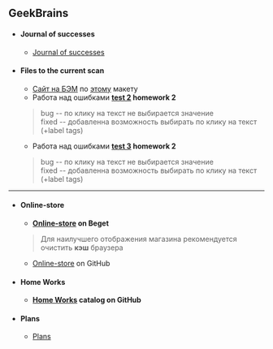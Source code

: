 ## GeekBrains
*   #### Journal of successes
       * [Journal of successes](http://g98265di.beget.tech/Journal%20of%20successes/Journal%20of%20successes.html "Journal of successes")
*   #### Files to the current scan
       * [Сайт на БЭМ](http://g98265di.beget.tech/HomeWork5/BEM/index.html) по [этому](http://www.os-templates.com/free-psd-templates/lifestyle) макету
       * Работа над ошибками **[test 2](http://g98265di.beget.tech/homeWork2/Tests/test2.html) homework 2**<br>
       >bug -- по клику на текст не выбирается значение<br>
	>fixed -- добавленна возможность выбирать по клику на текст (+label tags)
       * Работа над ошибками **[test 3](http://g98265di.beget.tech/homeWork2/Tests/test3/test3.html) homework 2**<br>
       >bug -- по клику на текст не выбирается значение<br>
	>fixed -- добавленна возможность выбирать по клику на текст (+label tags)
       
******************************************
       
*   #### Online-store
       * **[Online-store](http://g98265di.beget.tech/ "Tehno-market") on Beget**
       >Для наилучшего отображения магазина рекомендуется очистить **кэш** браузера
       * [Online-store](https://github.com/BigGeekBrain/Geek-test/tree/master/Online-store/ "Tehno-market") on GitHub
*   #### Home Works
       * **[Home Works](https://github.com/BigGeekBrain/Geek-test/tree/master/Courses/HTML-CSS/HomeWork/ "HomeWork") catalog on GitHub**

*   #### Plans
       * [Plans](http://g98265di.beget.tech/Plans/Plans.html "Plans")
        
